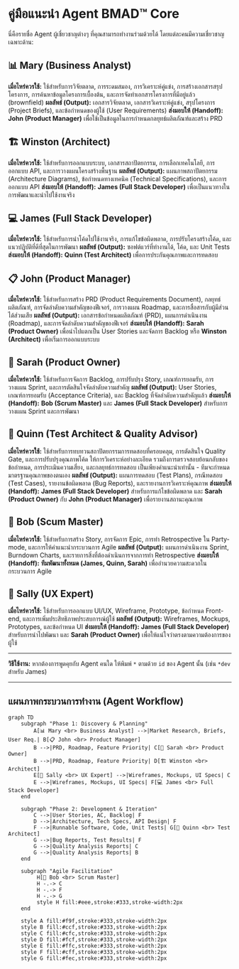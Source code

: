 # คู่มือแนะนำ Agent BMAD™ Core

นี่คือรายชื่อ Agent ผู้เชี่ยวชาญต่างๆ ที่คุณสามารถทำงานร่วมด้วยได้ โดยแต่ละคนมีความเชี่ยวชาญเฉพาะด้าน:

## 📊 Mary (Business Analyst)
**เมื่อไหร่ควรใช้:** ใช้สำหรับการวิจัยตลาด, การระดมสมอง, การวิเคราะห์คู่แข่ง, การสร้างเอกสารสรุปโครงการ, การค้นหาข้อมูลโครงการเบื้องต้น, และการจัดทำเอกสารโครงการที่มีอยู่แล้ว (brownfield)
**ผลลัพธ์ (Output):** เอกสารวิจัยตลาด, เอกสารวิเคราะห์คู่แข่ง, สรุปโครงการ (Project Briefs), และข้อกำหนดของผู้ใช้ (User Requirements)
**ส่งมอบให้ (Handoff):** **John (Product Manager)** เพื่อใช้เป็นข้อมูลในการกำหนดกลยุทธ์ผลิตภัณฑ์และสร้าง PRD

## 🏗️ Winston (Architect)
**เมื่อไหร่ควรใช้:** ใช้สำหรับการออกแบบระบบ, เอกสารสถาปัตยกรรม, การเลือกเทคโนโลยี, การออกแบบ API, และการวางแผนโครงสร้างพื้นฐาน
**ผลลัพธ์ (Output):** แผนภาพสถาปัตยกรรม (Architecture Diagrams), ข้อกำหนดทางเทคนิค (Technical Specifications), และการออกแบบ API
**ส่งมอบให้ (Handoff):** **James (Full Stack Developer)** เพื่อเป็นแนวทางในการพัฒนาและนำไปใช้งานจริง

## 💻 James (Full Stack Developer)
**เมื่อไหร่ควรใช้:** ใช้สำหรับการนำโค้ดไปใช้งานจริง, การแก้ไขข้อผิดพลาด, การปรับโครงสร้างโค้ด, และแนวปฏิบัติที่ดีที่สุดในการพัฒนา
**ผลลัพธ์ (Output):** ซอฟต์แวร์ที่ทำงานได้, โค้ด, และ Unit Tests
**ส่งมอบให้ (Handoff):** **Quinn (Test Architect)** เพื่อการประกันคุณภาพและการทดสอบ

## 📋 John (Product Manager)
**เมื่อไหร่ควรใช้:** ใช้สำหรับการสร้าง PRD (Product Requirements Document), กลยุทธ์ผลิตภัณฑ์, การจัดลำดับความสำคัญของฟีเจอร์, การวางแผน Roadmap, และการสื่อสารกับผู้มีส่วนได้ส่วนเสีย
**ผลลัพธ์ (Output):** เอกสารข้อกำหนดผลิตภัณฑ์ (PRD), แผนการดำเนินงาน (Roadmap), และการจัดลำดับความสำคัญของฟีเจอร์
**ส่งมอบให้ (Handoff):** **Sarah (Product Owner)** เพื่อนำไปแตกเป็น User Stories และจัดการ Backlog หรือ **Winston (Architect)** เพื่อเริ่มการออกแบบระบบ

## 📝 Sarah (Product Owner)
**เมื่อไหร่ควรใช้:** ใช้สำหรับการจัดการ Backlog, การปรับปรุง Story, เกณฑ์การยอมรับ, การวางแผน Sprint, และการตัดสินใจจัดลำดับความสำคัญ
**ผลลัพธ์ (Output):** User Stories, เกณฑ์การยอมรับ (Acceptance Criteria), และ Backlog ที่จัดลำดับความสำคัญแล้ว
**ส่งมอบให้ (Handoff):** **Bob (Scrum Master)** และ **James (Full Stack Developer)** สำหรับการวางแผน Sprint และการพัฒนา

## 🧪 Quinn (Test Architect & Quality Advisor)
**เมื่อไหร่ควรใช้:** ใช้สำหรับการทบทวนสถาปัตยกรรมการทดสอบที่ครอบคลุม, การตัดสินใจ Quality Gate, และการปรับปรุงคุณภาพโค้ด ให้การวิเคราะห์อย่างละเอียด รวมถึงการตรวจสอบย้อนกลับของข้อกำหนด, การประเมินความเสี่ยง, และกลยุทธ์การทดสอบ เป็นเพียงคำแนะนำเท่านั้น - ทีมจะกำหนดมาตรฐานคุณภาพของตนเอง
**ผลลัพธ์ (Output):** แผนการทดสอบ (Test Plans), กรณีทดสอบ (Test Cases), รายงานข้อผิดพลาด (Bug Reports), และรายงานการวิเคราะห์คุณภาพ
**ส่งมอบให้ (Handoff):** **James (Full Stack Developer)** สำหรับการแก้ไขข้อผิดพลาด และ **Sarah (Product Owner)** กับ **John (Product Manager)** เพื่อรายงานสถานะคุณภาพ

## 🏃 Bob (Scum Master)
**เมื่อไหร่ควรใช้:** ใช้สำหรับการสร้าง Story, การจัดการ Epic, การทำ Retrospective ใน Party-mode, และการให้คำแนะนำกระบวนการ Agile
**ผลลัพธ์ (Output):** แผนการดำเนินงาน Sprint, Burndown Charts, และรายการสิ่งที่ต้องดำเนินการจากการทำ Retrospective
**ส่งมอบให้ (Handoff):** **ทีมพัฒนาทั้งหมด (James, Quinn, Sarah)** เพื่ออำนวยความสะดวกในกระบวนการ Agile

## 🎨 Sally (UX Expert)
**เมื่อไหร่ควรใช้:** ใช้สำหรับการออกแบบ UI/UX, Wireframe, Prototype, ข้อกำหนด Front-end, และการเพิ่มประสิทธิภาพประสบการณ์ผู้ใช้
**ผลลัพธ์ (Output):** Wireframes, Mockups, Prototypes, และข้อกำหนด UI
**ส่งมอบให้ (Handoff):** **James (Full Stack Developer)** สำหรับการนำไปพัฒนา และ **Sarah (Product Owner)** เพื่อให้แน่ใจว่าตรงตามความต้องการของผู้ใช้

---

**วิธีใช้งาน:**
หากต้องการพูดคุยกับ Agent คนใด ให้พิมพ์ `*` ตามด้วย `id` ของ Agent นั้น (เช่น `*dev` สำหรับ James)

---

## แผนภาพกระบวนการทำงาน (Agent Workflow)

```mermaid
graph TD
    subgraph "Phase 1: Discovery & Planning"
        A[📊 Mary <br> Business Analyst] -->|Market Research, Briefs, User Req.| B[📋 John <br> Product Manager]
        B -->|PRD, Roadmap, Feature Priority| C[📝 Sarah <br> Product Owner]
        B -->|PRD, Roadmap, Feature Priority| D[🏗️ Winston <br> Architect]
        E[🎨 Sally <br> UX Expert] -->|Wireframes, Mockups, UI Specs| C
        E -->|Wireframes, Mockups, UI Specs| F[💻 James <br> Full Stack Developer]
    end

    subgraph "Phase 2: Development & Iteration"
        C -->|User Stories, AC, Backlog| F
        D -->|Architecture, Tech Specs, API Design| F
        F -->|Runnable Software, Code, Unit Tests| G[🧪 Quinn <br> Test Architect]
        G -->|Bug Reports, Test Results| F
        G -->|Quality Analysis Reports| C
        G -->|Quality Analysis Reports| B
    end

    subgraph "Agile Facilitation"
         H[🏃 Bob <br> Scrum Master]
         H -.-> C
         H -.-> F
         H -.-> G
         style H fill:#eee,stroke:#333,stroke-width:2px
    end

    style A fill:#f9f,stroke:#333,stroke-width:2px
    style B fill:#ccf,stroke:#333,stroke-width:2px
    style C fill:#cfc,stroke:#333,stroke-width:2px
    style D fill:#fcf,stroke:#333,stroke-width:2px
    style E fill:#ffc,stroke:#333,stroke-width:2px
    style F fill:#cff,stroke:#333,stroke-width:2px
    style G fill:#fec,stroke:#333,stroke-width:2px
```
